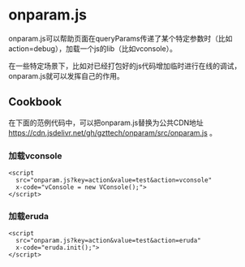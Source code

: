 # onparam.js

onparam.js可以帮助页面在queryParams传递了某个特定参数时（比如action=debug），加载一个js的lib（比如vconsole）。

在一些特定场景下，比如对已经打包好的js代码增加临时进行在线的调试，onparam.js就可以发挥自己的作用。


## Cookbook
在下面的范例代码中，可以把onparam.js替换为公共CDN地址 https://cdn.jsdelivr.net/gh/gzttech/onparam/src/onparam.js 。

### 加载vconsole

```
<script
  src="onparam.js?key=action&value=test&action=vconsole"
  x-code="vConsole = new VConsole();">
</script>
```

### 加载eruda

```
<script
  src="onparam.js?key=action&value=test&action=eruda"
  x-code="eruda.init();">
</script>
```
